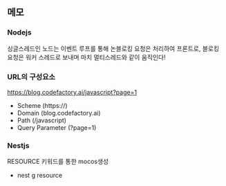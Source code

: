 





## 메모

### Nodejs
싱글스레드인 노드는 이벤트 루프를 통해 논블로킹 요청은 처리하여 프론트로,
블로킹 요청은 워커 스레드로 보내며 마치 멀티스레드와 같이 움직인다!

### URL의 구성요소

https://blog.codefactory.ai/javascript?page=1

- Scheme (https://)
- Domain (blog.codefactory.ai) 
- Path (/javascript)
- Query Parameter (?page=1)


### Nestjs

RESOURCE 키워드를 통한 mocos생성
- nest g resource
